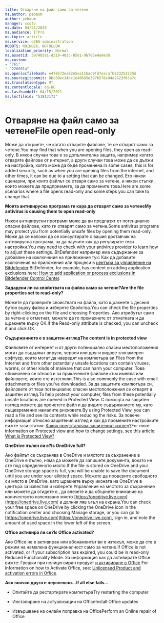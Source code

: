 ```yaml
---
title: Отваряне на файл само за четене
ms.author: pebaum
author: pebaum
manager: scotv
ms.date: 04/21/2020
ms.audience: ITPro
ms.topic: article
ms.service: o365-administration
ROBOTS: NOINDEX, NOFOLLOW
localization_priority: Normal
ms.assetid: 39748581-d319-403c-8501-9b785e4a0ed8
ms.custom:
- "765"
- "2200014"
ms.openlocfilehash: e478572ea82e5ea11bac9fd7eacafb833253235d
ms.sourcegitcommit: 8bc60ec34bc1e40685e3976576e04a2623f63a7c
ms.translationtype: MT
ms.contentlocale: bg-BG
ms.lasthandoff: 04/15/2021
ms.locfileid: "51813173"
---
```

# <a name="file-open-read-only"></a><span data-ttu-id="70556-102">Отваряне на файл само за четене</span><span class="sxs-lookup"><span data-stu-id="70556-102">File open read-only</span></span>

<span data-ttu-id="70556-103">Може да откриете, че когато отваряте файлове, те се отварят само за четене.</span><span class="sxs-lookup"><span data-stu-id="70556-103">You may find that when you are opening files, they open as read-only.</span></span> <span data-ttu-id="70556-104">В някои случаи това е за допълнителна защита, например когато отваряте файлове от интернет, а други случаи това може да се дължи на настройка, която може да бъде променена.</span><span class="sxs-lookup"><span data-stu-id="70556-104">In some cases, this is for added security, such as when you are opening files from the internet, and other times, it can be due to a setting that can be changed.</span></span> <span data-ttu-id="70556-105">Ето някои сценарии, при които файлът се отваря само за четене, и някои стъпки, които можете да предприемете, за да промените това.</span><span class="sxs-lookup"><span data-stu-id="70556-105">Here are some scenarios where a file opens read-only and some steps you can take to change that.</span></span>
  
 <span data-ttu-id="70556-106">**Моята антивирусна програма ги кара да отварят само за четене**</span><span class="sxs-lookup"><span data-stu-id="70556-106">**My antivirus is causing them to open read-only**</span></span>
  
<span data-ttu-id="70556-107">Някои антивирусни програми може да ви предпазят от потенциално опасни файлове, като ги отварят само за четене.</span><span class="sxs-lookup"><span data-stu-id="70556-107">Some antivirus programs may protect you from potentially unsafe files by opening them read-only.</span></span> <span data-ttu-id="70556-108">Може да се наложи да се консултирате с вашия доставчик на антивирусна програма, за да научите как да регулирате тези настройки.</span><span class="sxs-lookup"><span data-stu-id="70556-108">You may need to check with your antivirus provider to learn how to adjust these settings.</span></span> <span data-ttu-id="70556-109">BitDefender например има съдържание за добавяне на изключения на приложения тук: Как да добавите изключения на приложения или процеси в [центъра за управление на Bitdefender](https://aka.ms/AA6098i).</span><span class="sxs-lookup"><span data-stu-id="70556-109">BitDefender, for example, has content on adding application exclusions here: [How to add application or process exclusions in Bitdefender Control Center](https://aka.ms/AA6098i).</span></span>
  
 <span data-ttu-id="70556-110">**Зададени ли са свойствата на файла само за четене?**</span><span class="sxs-lookup"><span data-stu-id="70556-110">**Are the file properties set to read-only?**</span></span>
  
<span data-ttu-id="70556-111">Можете да проверите свойствата на файла, като щракнете с десния бутон върху файла и изберете Свойства.</span><span class="sxs-lookup"><span data-stu-id="70556-111">You can check the file properties by right-clicking on the file and choosing Properties.</span></span> <span data-ttu-id="70556-112">Ако атрибутът само за четене е отметнат, можете да го премахнете от отметката и да щракнете върху OK.</span><span class="sxs-lookup"><span data-stu-id="70556-112">If the Read-only attribute is checked, you can uncheck it and click OK.</span></span>
  
 <span data-ttu-id="70556-113">**Съдържанието е в защитен изглед**</span><span class="sxs-lookup"><span data-stu-id="70556-113">**The content is in protected view**</span></span>
  
<span data-ttu-id="70556-114">Файловете от интернет и от други потенциално опасни местоположения могат да съдържат вируси, червеи или други видове злонамерен софтуер, които могат да навредят на компютъра ви.</span><span class="sxs-lookup"><span data-stu-id="70556-114">Files from the Internet and from other potentially unsafe locations can contain viruses, worms, or other kinds of malware that can harm your computer.</span></span> <span data-ttu-id="70556-115">Това обикновено се отнася и за прикачените файлове към имейла или файловете, които сте изтеглили.</span><span class="sxs-lookup"><span data-stu-id="70556-115">This is also commonly the case with email attachments or files you've downloaded.</span></span> <span data-ttu-id="70556-116">За да защитите компютъра си, файловете от тези потенциално опасни местоположения се отварят в защитен изглед.</span><span class="sxs-lookup"><span data-stu-id="70556-116">To help protect your computer, files from these potentially unsafe locations are opened in Protected View.</span></span> <span data-ttu-id="70556-117">С помощта на защитен изглед можете да прочетете файл и да видите съдържанието му, като същевременно намалите рисковете.</span><span class="sxs-lookup"><span data-stu-id="70556-117">By using Protected View, you can read a file and see its contents while reducing the risks.</span></span> <span data-ttu-id="70556-118">За повече информация относно защитения изглед и как да промените настройките вижте тази статия: [Какво представлява защитеният изглед?](https://support.office.com/article/d6f09ac7-e6b9-4495-8e43-2bbcdbcb6653)</span><span class="sxs-lookup"><span data-stu-id="70556-118">For more information on Protected view and how to change settings, see this article: [What is Protected View?](https://support.office.com/article/d6f09ac7-e6b9-4495-8e43-2bbcdbcb6653)</span></span>
  
 <span data-ttu-id="70556-119">**OneDrive пълен ли е?**</span><span class="sxs-lookup"><span data-stu-id="70556-119">**Is OneDrive full?**</span></span>
  
<span data-ttu-id="70556-120">Ако файлът се съхранява в OneDrive и мястото за съхранение в OneDrive е пълно, няма да можете да запишете документа, докато не сте под определеното място.</span><span class="sxs-lookup"><span data-stu-id="70556-120">If the file is stored on OneDrive and your OneDrive storage space is full, you will be unable to save the document until you are under your allotted space.</span></span> <span data-ttu-id="70556-121">Можете да проверите свободното си място в OneDrive, като щракнете върху иконата на OneDrive в центъра за известия и изберете Управление на мястото за съхранение или можете да отидете в , да влезете и да обърнете внимание на количеството използвано място [https://onedrive.live.com](https://onedrive.live.com) в долния ляв ъгъл на екрана.</span><span class="sxs-lookup"><span data-stu-id="70556-121">You can check your free space on OneDrive by clicking the OneDrive icon in the notification center and choosing Manage storage, or you can go to [https://onedrive.live.com](https://onedrive.live.com), sign in, and note the amount of used space in the lower left of the screen.</span></span>
  
 <span data-ttu-id="70556-122">**Office активира ли се?**</span><span class="sxs-lookup"><span data-stu-id="70556-122">**Is Office activated?**</span></span>
  
<span data-ttu-id="70556-123">Ако Office не е активиран или абонаментът ви е изтекъл, може да сте в режим на намалена функционалност само за четене.</span><span class="sxs-lookup"><span data-stu-id="70556-123">If Office is not activated, or if your subscription has expired, you could be in read-only Reduced Functionality Mode.</span></span> <span data-ttu-id="70556-124">За информация как да активирате Office вижте: Грешки при нелицензиран продукт [и активиране в Office](https://support.office.com/article/0d23d3c0-c19c-4b2f-9845-5344fedc4380).</span><span class="sxs-lookup"><span data-stu-id="70556-124">For information on how to Activate Office, see: [Unlicensed Product and activation errors in Office](https://support.office.com/article/0d23d3c0-c19c-4b2f-9845-5344fedc4380).</span></span>
  
 <span data-ttu-id="70556-125">**Ако всичко друго е неуспешно...**</span><span class="sxs-lookup"><span data-stu-id="70556-125">**If all else fails...**</span></span>
  
- <span data-ttu-id="70556-126">Опитайте да рестартирате компютъра</span><span class="sxs-lookup"><span data-stu-id="70556-126">Try restarting the computer</span></span>
    
- <span data-ttu-id="70556-127">Инсталиране на актуализации на Office</span><span class="sxs-lookup"><span data-stu-id="70556-127">Install Office updates</span></span>
    
- <span data-ttu-id="70556-128">Извършване на онлайн поправка на Office</span><span class="sxs-lookup"><span data-stu-id="70556-128">Perform an Online repair of Office</span></span>
    


